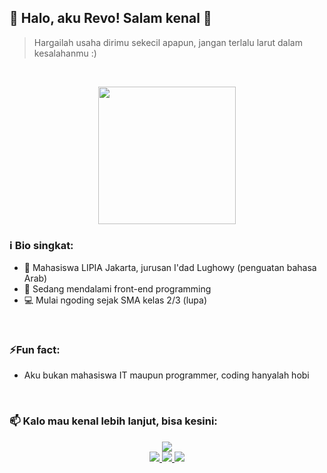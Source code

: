 
## 🚀 Halo, aku Revo! Salam kenal 👋
> Hargailah usaha dirimu sekecil apapun, jangan terlalu larut dalam kesalahanmu :)
<br>

<p align="center">
  <img width="220" src="https://media.tenor.com/s1PTNnkaSQsAAAAj/js-java-script.gif" />
</p>

### ℹ️ Bio singkat:
- 🔭 Mahasiswa LIPIA Jakarta, jurusan I'dad Lughowy (penguatan bahasa Arab)
- 🌱 Sedang mendalami front-end programming
- 💻 Mulai ngoding sejak SMA kelas 2/3 (lupa)
<br>

### ⚡Fun fact: 
- Aku bukan mahasiswa IT maupun programmer, coding hanyalah hobi
<br>

### 📫 Kalo mau kenal lebih lanjut, bisa kesini:

<p align="center">
  <a href="https://revo-lusi.github.io/"><img src="https://img.shields.io/badge/my_portfolio-000?style=for-the-badge&logo=ko-fi&logoColor=white" /><br><a href="https://facebook.com/revo.lusi0"><img src="https://img.shields.io/badge/Facebook-0866FF?style=for-the-badge&logo=facebook" /> <a href="https://instagram.com/revo.lusi0"><img src="https://img.shields.io/badge/Instagram-FF0069?style=for-the-badge&logo=instagram" /> <a href="https://t.me/revo_lusi_bot"><img src="https://img.shields.io/badge/Telegram-EEE?style=for-the-badge&logo=telegram" />
</p>
